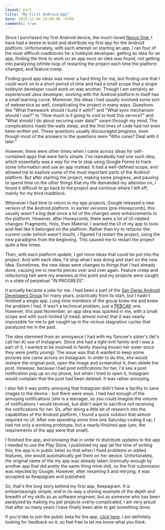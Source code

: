 ```yaml
---
layout: post
title: "My First Android App"
date: 2015-12-04 14:00:00 -0700
comments: true
---
```

Since I purchased my first Android device, the much-loved
[Nexus One](https://en.wikipedia.org/wiki/Nexus_One), I have had a desire to
build and distribute my first app for the Android platform. Unfortunately, with
each attempt on starting an app, I ran four of the most difficult roadblocks
for a hobbyist developer: getting an idea for an app, finding the time to work
on an app once an idea was found, not getting into paralyzing infinite loop
of restarting the project each time the platform changed, and feature creep.

Finding good app ideas was never a hard thing for me, but finding one that I
could work on in a short period of time and had a small scope that a single
hobbyist developer could work on was another. Though I am certainly an
experienced Java developer, working with the Android platform in itself has a
small learning curve. Moreover, the ideas I had usually involved some sort of
webservice as well, complicating the project in many ways. Questions like "What
framework should I build it with?" and "What sync mechanism should I use?" to
"How much is it going to cost to host this service?" and "What should I do about
securing user data?" swam through my mind. The complications made the walls
steep, and the first lines of code had not even been written yet. These
questions usually discouraged progress, even though most of the answers to the
questions were "Who cares? Deal with it later."

However, there were other times when I came across ideas for self-contained apps
that were fairly simple. I've repeatedly had one such idea, which essentially
was a way for me to stop using Google Forms to track some information and use an
app instead. It had a well-defined scope, and allowed me to explore some of the
most important parts of the Android platform. But after starting the project,
making some progress, and pausing to spend time on the other things that my life
demanded my attention on, I found it difficult to go back to the project and
continue where I left off, mainly for my third roadblock.

Whenever I had time to return to my app projects, Google released a new version
of the Android platform. In earlier versions (pre-Honeycomb), this usually
wasn't a big deal since a lot of the changes were enhancements to the platform.
However, after Honeycomb, there were a lot of UI-related changes: Fragments,
Holo, then Material. I wanted the UI of my app to look-and-feel like it belonged
on the platform. Rather than try to refactor the current code (which wasn't
much), I figured I'd restart the project, using the new paradigms from the
beginning. This caused me to restart the project quite a few times.

Then, with each platform update, I got more ideas that could be put into the
project. And with each idea, I'd stop what I was doing and start on the new
idea. Sometimes, the new ideas were changes to things that I had already done,
causing me to rewrite pieces over and over again. Feature creep and refactoring
hell were my enemies at this point and my projects were caught in a state of
perpetual "IN PROGRESS".

It actually became a joke for me. I had been a part of the [San Diego Android
Developers Group](http://www.meetup.com/Android-Developers-Group/) for many
years, practically from its start, but I hadn't finished a single app. Long-time
members of the group knew me and knew the problem I had. It was't a technical
problem, just a [PEBCAK](https://en.wiktionary.org/wiki/PEBCAK) one. However,
this past November, an app idea was sparked in me, with a small scope and with
such limited UI (read: almost none) that it was nearly impossible for me to get
caught up in the vicious stagnation cycles that paralyzed me in the past.

The idea stemmed from an annoyance I had with my fiancee's sister's (let's call
her A) use of Instagram. Since she had a tight-knit family and I was a part of
it, I wanted to be involved in family (having known her sister since they were
pretty young). The issue was that A wanted to keep some pictures she came across
on Instagram. In order to do this, she would reshare the original post, open the
image and screenshot it, then delete the post. However, because I had post
notifications for her, I'd see a post notification pop up on my phone, but when
I tried to open it, Instagram would complain that the post had been deleted. It
was rather annoying.

I also felt it was pretty annoying that Instagram didn't have a facility to save
images to the device - but there were ways. I had had enough of the annoying
notifications (she is a teenager, so you could imagine the volume of
notifications I would receive), but didn't want to sacrifice not receiving the
notifications for her. So, after doing a little bit of research into the
capabilities of the Android platform, I found a quick solution that almost
required no UI. After one spending some time one Saturday coding it up, I had
not only a working prototype, but a nearly-finished app (yes, the requirements
of the app were that small).

I finished the app, and knowing that in order to distribute updates to the app I
needed to use the Play Store, I published my app (at the time of writing this,
the app is in public beta) so that when I fixed problems or added features, she
would automatically get them on her device. Unfortunately, the original name of
the my app was already taken (ironically enough by another app that did pretty
the same thing mine did), so the first submission was rejected by Google.
However, after renaming it and retrying, it was accepted as Keepagram and
published.

So, that's the long story behind my first app, Keepagram. It is embarrassingly
simple, and in no way a shining example of the depth and breadth of my skills as
as software engineer, but as someone who has been paralyzed by making my pet
projects overly-complicated, I am very proud that after so many years I have
finally been able to get something done.

If you'd like to join the public beta for the app, [click
here](https://play.google.com/apps/testing/name.seanpayne.keepagram). I am
definitely looking for feedback on it, so feel free to let me know what you
think.
